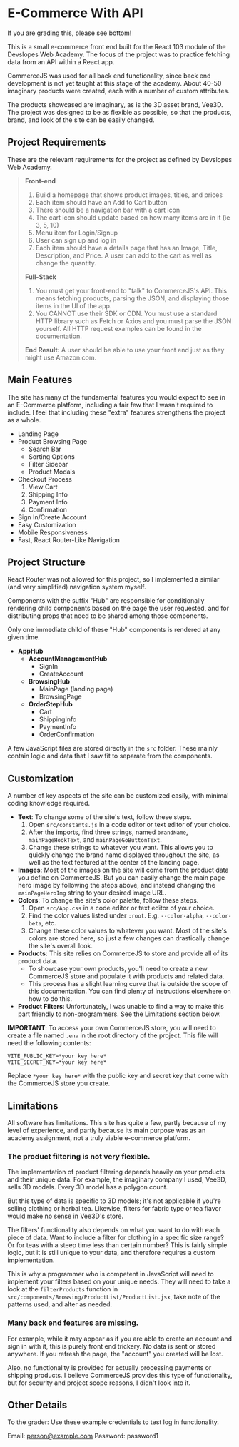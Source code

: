 # E-Commerce With API

If you are grading this, please see bottom!

This is a small e-commerce front end built for the React 103 module of the Devslopes Web Academy. The focus of the project was to practice fetching data from an API within a React app.

CommerceJS was used for all back end functionality, since back end development is not yet taught at this stage of the academy. About 40-50 imaginary products were created, each with a number of custom attributes.

The products showcased are imaginary, as is the 3D asset brand, Vee3D. The project was designed to be as flexible as possible, so that the products, brand, and look of the site can be easily changed.

## Project Requirements

These are the relevant requirements for the project as defined by Devslopes Web Academy.

> **Front-end**
> 1. Build a homepage that shows product images, titles, and prices
> 1. Each item should have an Add to Cart button
> 1. There should be a navigation bar with a cart icon
> 1. The cart icon should update based on how many items are in it (ie 3, 5, 10)
> 1. Menu item for Login/Signup
> 1. User can sign up and log in
> 1. Each item should have a details page that has an Image, Title, Description, and Price. A user can add to the cart as well as change the quantity.
>
> **Full-Stack**
> 1. You must get your front-end to "talk" to CommerceJS's API. This means fetching products, parsing the JSON, and displaying those items in the UI of the app.
> 1. You CANNOT use their SDK or CDN. You must use a standard HTTP library such as Fetch or Axios and you must parse the JSON yourself. All HTTP request examples can be found in the documentation.
>
> **End Result:** A user should be able to use your front end just as they might use Amazon.com.

## Main Features

The site has many of the fundamental features you would expect to see in an E-Commerce platform, including a fair few that I wasn't required to include. I feel that including these "extra" features strengthens the project as a whole.

- Landing Page
- Product Browsing Page
    - Search Bar
    - Sorting Options
    - Filter Sidebar
    - Product Modals
- Checkout Process
    1. View Cart
    1. Shipping Info
    1. Payment Info
    1. Confirmation
- Sign In/Create Account
- Easy Customization
- Mobile Responsiveness
- Fast, React Router-Like Navigation

## Project Structure

React Router was not allowed for this project, so I implemented a similar (and very simplified) navigation system myself.

Components with the suffix "Hub" are responsible for conditionally rendering child components based on the page the user requested, and for distributing props that need to be shared among those components.

Only one immediate child of these "Hub" components is rendered at any given time.

- **AppHub**
    - **AccountManagementHub**
        - SignIn
        - CreateAccount
    - **BrowsingHub**
        - MainPage (landing page)
        - BrowsingPage
    - **OrderStepHub**
        - Cart
        - ShippingInfo
        - PaymentInfo
        - OrderConfirmation

A few JavaScript files are stored directly in the `src` folder. These mainly contain logic and data that I saw fit to separate from the components. 

## Customization

A number of key aspects of the site can be customized easily, with minimal coding knowledge required.

- **Text**: To change some of the site's text, follow these steps. 
    1. Open `src/constants.js` in a code editor or text editor of your choice. 
    1. After the imports, find three strings, named `brandName`, `mainPageHookText`, and `mainPageGoButtonText`. 
    1. Change these strings to whatever you want. This allows you to quickly change the brand name displayed throughout the site, as well as the text featured at the center of the landing page.
- **Images**: Most of the images on the site will come from the product data you define on CommerceJS. But you can easily change the main page hero image by following the steps above, and instead changing the `mainPageHeroImg` string to your desired image URL.
- **Colors**: To change the site's color palette, follow these steps.
    1. Open `src/App.css` in a code editor or text editor of your choice.
    1. Find the color values listed under `:root`. E.g. `--color-alpha`, `--color-beta`, etc.
    1. Change these color values to whatever you want. Most of the site's colors are stored here, so just a few changes can drastically change the site's overall look.
- **Products**: This site relies on CommerceJS to store and provide all of its product data. 
    - To showcase your own products, you'll need to create a new CommerceJS store and populate it with products and related data.
    - This process has a slight learning curve that is outside the scope of this documentation. You can find plenty of instructions elsewhere on how to do this.
- **Product Filters**: Unfortunately, I was unable to find a way to make this part friendly to non-programmers. See the Limitations section below.

**IMPORTANT**: To access your own CommerceJS store, you will need to create a file named `.env` in the root directory of the project. This file will need the following contents:

```
VITE_PUBLIC_KEY=*your key here*
VITE_SECRET_KEY=*your key here*
```

Replace `*your key here*` with the public key and secret key that come with the CommerceJS store you create.

## Limitations

All software has limitations. This site has quite a few, partly because of my level of experience, and partly because its main purpose was as an academy assignment, not a truly viable e-commerce platform.

### **The product filtering is not very flexible.**

The implementation of product filtering depends heavily on your products and their unique data. For example, the imaginary company I used, Vee3D, sells 3D models. Every 3D model has a polygon count. 

But this type of data is specific to 3D models; it's not applicable if you're selling clothing or herbal tea. Likewise, filters for fabric type or tea flavor would make no sense in Vee3D's store.

The filters' functionality also depends on what you want to do with each piece of data. Want to include a filter for clothing in a specific size range? Or for teas with a steep time less than certain number? This is fairly simple logic, but it is still unique to your data, and therefore requires a custom implementation.

This is why a programmer who is competent in JavaScript will need to implement your filters based on your unique needs. They will need to take a look at the `filterProducts` function in `src/components/Browsing/ProductList/ProductList.jsx`, take note of the patterns used, and alter as needed.

### **Many back end features are missing.**

For example, while it may appear as if you are able to create an account and sign in with it, this is purely front end trickery. No data is sent or stored anywhere. If you refresh the page, the "account" you created will be lost.

Also, no functionality is provided for actually processing payments or shipping products. I believe CommerceJS provides this type of functionality, but for security and project scope reasons, I didn't look into it.

## Other Details

To the grader: Use these example credentials to test log in functionality.

Email: person@example.com
Password: password1